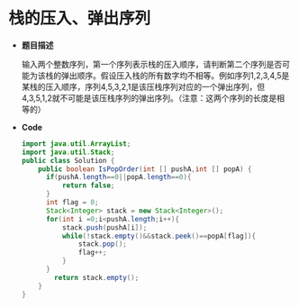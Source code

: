 # 栈的压入、弹出序列

* **题目描述**

  输入两个整数序列，第一个序列表示栈的压入顺序，请判断第二个序列是否可能为该栈的弹出顺序。假设压入栈的所有数字均不相等。例如序列1,2,3,4,5是某栈的压入顺序，序列4,5,3,2,1是该压栈序列对应的一个弹出序列，但4,3,5,1,2就不可能是该压栈序列的弹出序列。（注意：这两个序列的长度是相等的）

* **Code**

  ```java
  import java.util.ArrayList;
  import java.util.Stack;
  public class Solution {
      public boolean IsPopOrder(int [] pushA,int [] popA) {
        if(pushA.length==0||popA.length==0){
            return false;
        }
        int flag = 0;
        Stack<Integer> stack = new Stack<Integer>();
        for(int i =0;i<pushA.length;i++){
            stack.push(pushA[i]);
            while(!stack.empty()&&stack.peek()==popA[flag]){
                stack.pop();
                flag++;
            }
        }
          return stack.empty();
      }
  }
  ```

  